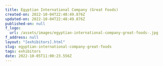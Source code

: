 ```yaml
---
title: Egyptian International Company (Great Foods)
created-on: 2022-10-04T22:48:49.876Z
updated-on: 2022-10-04T22:48:49.876Z
published-on: null
f_logo:
  url: /assets/images/egyptian-international-company-great-foods-.jpg
f_address: null
layout: "[exhibitors].html"
slug: egyptian-international-company-great-foods
tags: exhibitors
date: 2022-10-05T11:00:23.556Z
---
```


